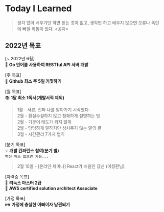 # Today I Learned

> 생각 없이 배우기만 하면 얻는 것이 없고, 생각만 하고 배우지 않으면 오류나 독단에 빠질 위험이 있다. <공자>

## 2022년 목표

[~ 2022년 6월]  
📘 **Go 언어를 사용하여 RESTful API 서버 개발**  

[주 목표]  
🧱 **Github 최소 주 5일 커밋하기**  

[월 목표]  
📚 **1달 최소 1독서(개발서적 제외)**  

> 1월 - 서른, 진짜 나를 알아가기 시작했다.  
> 2월 - 횡설수설하지 않고 정확하게 설명하는 법  
> 2월 - 기분이 태도가 되지 않게  
> 2월 - 당당하게 말하지만 상처주지 않는 말의 결  
> 3월 - 시간관리 7가지 법칙

[분기 목표]  
💡 **개발 컨퍼런스 참여(분기 별)**  
`백신 패스 없으면 가능...`  

> 2월 10일 - [온라인 세미나] React가 처음인 당신 (이정환님)

[자격증 목표]  
📜 **리눅스 마스터 2급**  
📜 **AWS certified solution architect Associate**  

[가정 목표]  
👪 **가정에 충실한 아빠이자 남편되기**  